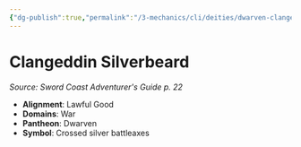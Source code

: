 ```yaml
---
{"dg-publish":true,"permalink":"/3-mechanics/cli/deities/dwarven-clangeddin-silverbeard-scag/","tags":["ttrpg-cli/compendium/src/5e/scag","ttrpg-cli/deity/dwarven","ttrpg-cli/domain/war"],"noteIcon":""}
---
```


# Clangeddin Silverbeard
*Source: Sword Coast Adventurer's Guide p. 22* 

- **Alignment**: Lawful Good
- **Domains**: War
- **Pantheon**: Dwarven
- **Symbol**: Crossed silver battleaxes